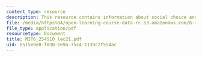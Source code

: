 ```yaml
---
content_type: resource
description: This resource contains information about social choice and voting theory.
file: /media/https%3A/open-learning-course-data-rc.s3.amazonaws.com/6-254-game-theory-with-engineering-applications-spring-2010/6515e0e0f030169a75c41139c2f554ac_MIT6_254S10_lec21.pdf
file_type: application/pdf
resourcetype: Document
title: MIT6_254S10_lec21.pdf
uid: 6515e0e0-f030-169a-75c4-1139c2f554ac
---
```


